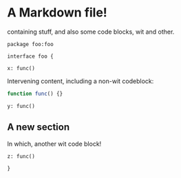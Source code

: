 # A Markdown file!

containing stuff, and also some code blocks, wit and other.

```wit
package foo:foo

interface foo {
```

```wit
x: func()
```

Intervening content, including a non-wit codeblock:
```js
function func() {}
```

```wit
y: func()
```

## A new section

In which, another wit code block!

```wit
z: func()
```

```wit
}
```
